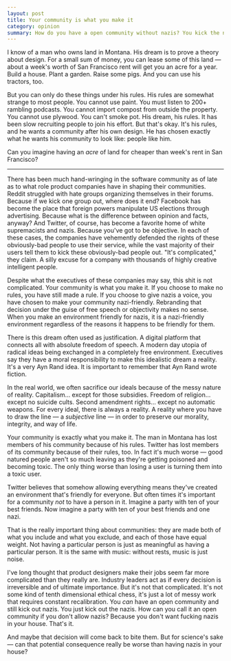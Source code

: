 ```yaml
---
layout: post
title: Your community is what you make it
category: opinion
summary: How do you have a open community without nazis? You kick the nazis out.
---
```


I know of a man who owns land in Montana. His dream is to prove a theory about design. For a small sum of money, you can lease some of this land — about a week's worth of San Francisco rent will get you an acre for a year. Build a house. Plant a garden. Raise some pigs. And you can use his tractors, too.

But you can only do these things under his rules. His rules are somewhat strange to most people. You cannot use paint. You must listen to 200+ rambling podcasts. You cannot import compost from outside the property. You cannot use plywood. You can't smoke pot. His dream, his rules. It has been slow recruiting people to join his effort. But that's okay. It's his rules, and he wants a community after his own design. He has chosen exactly what he wants his community to look like: people like him.

Can you imagine having an _acre_ of land for cheaper than week's rent in San Francisco?

* * * *

There has been much hand-wringing in the software community as of late as to what role product companies have in shaping their communities. Reddit struggled with hate groups organizing themselves in their forums. Because if we kick one group out, where does it end? Facebook has become the place that foreign powers manipulate US elections through advertising. Because what is the difference between opinion and facts, anyway? And Twitter, of course, has become a favorite home of white supremacists and nazis. Because you've got to be objective. In each of these cases, the companies have vehemently defended the rights of these obviously-bad people to use their service, while the vast majority of their users tell them to kick these obviously-bad people out. "It's complicated," they claim. A silly excuse for a company with thousands of highly creative intelligent people.

Despite what the executives of these companies may say, this shit is not complicated. Your community is what you make it. If you choose to make no rules, you have still made a rule. If you choose to give nazis a voice, you have chosen to make your community nazi-friendly. Rebranding that decision under the guise of free speech or objectivity makes no sense. When you make an environment friendly for nazis, it is a nazi-friendly environment regardless of the reasons it happens to be friendly for them.

There is this dream often used as justification. A digital platform that connects all with absolute freedom of speech. A modern day utopia of radical ideas being exchanged in a completely free environment. Executives say they have a moral responsibility to make this idealistic dream a reality. It's a very Ayn Rand idea. It is important to remember that Ayn Rand wrote fiction.

In the real world, we often sacrifice our ideals because of the messy nature of reality. Capitalism… except for those subsidies. Freedom of religion… except no suicide cults. Second amendment rights… except no automatic weapons. For every ideal, there is always a reality. A reality where you have to draw the line — a _subjective_ line — in order to preserve our morality, integrity, and way of life.

Your community is exactly what you make it. The man in Montana has lost members of his community because of his rules. Twitter has lost members of its community because of their rules, too. In fact it's much worse — good natured people aren't so much leaving as they're getting poisoned and becoming toxic. The only thing worse than losing a user is turning them into a toxic user.

Twitter believes that somehow allowing everything means they've created an environment that's friendly for everyone. But often times it's important for a community _not_ to have a person in it. Imagine a party with ten of your best friends. Now imagine a party with ten of your best friends and one nazi.

That is the really important thing about communities: they are made both of what you include and what you exclude, and each of those have equal weight. Not having a particular person is just as meaningful as having a particular person. It is the same with music: without rests, music is just noise.

I've long thought that product designers make their jobs seem far more complicated than they really are. Industry leaders act as if every decision is irreversible and of ultimate importance. But it's not that complicated. It's not some kind of tenth dimensional ethical chess, it's just a lot of messy work that requires constant recalibration. You _can_ have an open community and still kick out nazis. You just kick out the nazis. How can you call it an open community if you don't allow nazis? Because you don't want fucking nazis in your house. That's it.

And maybe that decision will come back to bite them. But for science's sake — can that potential consequence really be worse than having nazis in your house?
